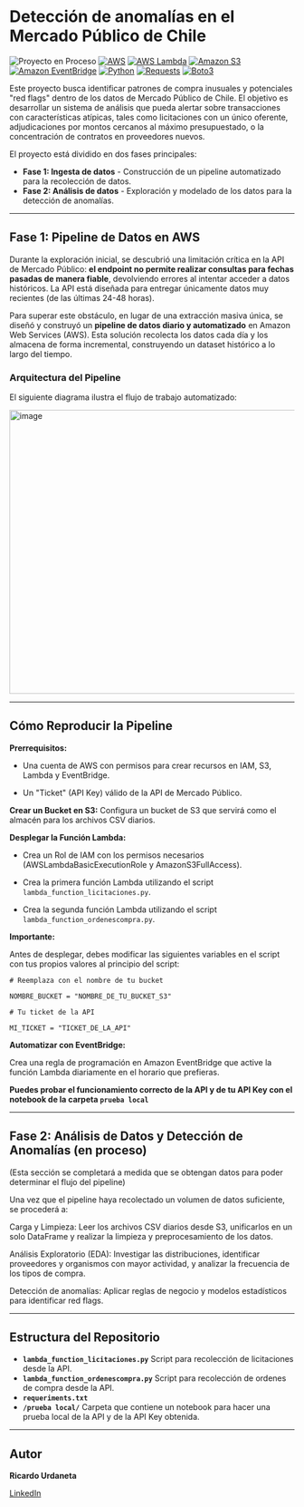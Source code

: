 # Detección de anomalías en el Mercado Público de Chile


<p align="left"> 
  <img src="https://img.shields.io/badge/Proyecto_en_Proceso-%F0%9F%94%8B-F1C40F?style=flat-square&logo=progress&logoColor=white" alt="Proyecto en Proceso"/>
  <a href="https://aws.amazon.com" target="blank">
    <img src="https://img.shields.io/badge/AWS-Cloud-232F3E?style=flat-square&logo=amazonaws&logoColor=white" alt="AWS"/></a>
  <a href="https://aws.amazon.com/lambda/" target="blank">
    <img src="https://img.shields.io/badge/AWS-Lambda-FF9900?style=flat-square&logo=aws-lambda&logoColor=white" alt="AWS Lambda"/></a>
  <a href="https://aws.amazon.com/s3/" target="blank">
    <img src="https://img.shields.io/badge/AWS-S3-569A31?style=flat-square&logo=amazons3&logoColor=white" alt="Amazon S3"/></a>
  <a href="https://aws.amazon.com/eventbridge/" target="blank">
    <img src="https://img.shields.io/badge/AWS-EventBridge-EF3422?style=flat-square&logo=amazonaws&logoColor=white" alt="Amazon EventBridge"/></a>
  <a href="https://www.python.org" target="blank">
    <img src="https://img.shields.io/badge/Python-3.9-3776AB?style=flat-square&logo=python&logoColor=white" alt="Python"/></a>
  <a href="https://requests.readthedocs.io/" target="blank">
    <img src="https://img.shields.io/badge/Requests-HTTP-E44D40?style=flat-square&logo=python&logoColor=white" alt="Requests"/></a>
  <a href="https://boto3.amazonaws.com/v1/documentation/api/latest/index.html" target="blank">
    <img src="https://img.shields.io/badge/Boto3-Client-007AFF?style=flat-square&logo=amazonaws&logoColor=white" alt="Boto3"/></a>
</p>


Este proyecto busca identificar patrones de compra inusuales y potenciales "red flags" dentro de los datos de Mercado Público de Chile. El objetivo es desarrollar un sistema de análisis que pueda alertar sobre transacciones con características atípicas, tales como licitaciones con un único oferente, adjudicaciones por montos cercanos al máximo presupuestado, o la concentración de contratos en proveedores nuevos.

El proyecto está dividido en dos fases principales:

* **Fase 1: Ingesta de datos** - Construcción de un pipeline automatizado para la recolección de datos.
* **Fase 2: Análisis de datos** - Exploración y modelado de los datos para la detección de anomalías.

---
## Fase 1: Pipeline de Datos en AWS

Durante la exploración inicial, se descubrió una limitación crítica en la API de Mercado Público: **el endpoint no permite realizar consultas para fechas pasadas de manera fiable**, devolviendo errores al intentar acceder a datos históricos. La API está diseñada para entregar únicamente datos muy recientes (de las últimas 24-48 horas).

Para superar este obstáculo, en lugar de una extracción masiva única, se diseñó y construyó un **pipeline de datos diario y automatizado** en Amazon Web Services (AWS). Esta solución recolecta los datos cada día y los almacena de forma incremental, construyendo un dataset histórico a lo largo del tiempo.

### Arquitectura del Pipeline

El siguiente diagrama ilustra el flujo de trabajo automatizado:

<img width="830" height="501" alt="image" src="https://github.com/user-attachments/assets/ad28845d-2909-4ef9-b959-849e2ae47374" />



---
## Cómo Reproducir la Pipeline

**Prerrequisitos:**

* Una cuenta de AWS con permisos para crear recursos en IAM, S3, Lambda y EventBridge.

* Un "Ticket" (API Key) válido de la API de Mercado Público.

**Crear un Bucket en S3:** Configura un bucket de S3 que servirá como el almacén para los archivos CSV diarios.

**Desplegar la Función Lambda:**

* Crea un Rol de IAM con los permisos necesarios (AWSLambdaBasicExecutionRole y AmazonS3FullAccess).

* Crea la primera función Lambda utilizando el script `lambda_function_licitaciones.py`.
* Crea la segunda función Lambda utilizando el script `lambda_function_ordenescompra.py`.

**Importante:**

Antes de desplegar, debes modificar las siguientes variables en el script con tus propios valores al principio del script:

`# Reemplaza con el nombre de tu bucket`

`NOMBRE_BUCKET = "NOMBRE_DE_TU_BUCKET_S3"`

`# Tu ticket de la API`

`MI_TICKET = "TICKET_DE_LA_API"`

**Automatizar con EventBridge:** 

Crea una regla de programación en Amazon EventBridge que active la función Lambda diariamente en el horario que prefieras.

**Puedes probar el funcionamiento correcto de la API y de tu API Key con el notebook de la carpeta `prueba local`**

---

## Fase 2: Análisis de Datos y Detección de Anomalías (en proceso)
(Esta sección se completará a medida que se obtengan datos para poder determinar el flujo del pipeline)

Una vez que el pipeline haya recolectado un volumen de datos suficiente, se procederá a:

Carga y Limpieza: Leer los archivos CSV diarios desde S3, unificarlos en un solo DataFrame y realizar la limpieza y preprocesamiento de los datos.

Análisis Exploratorio (EDA): Investigar las distribuciones, identificar proveedores y organismos con mayor actividad, y analizar la frecuencia de los tipos de compra.

Detección de anomalías: Aplicar reglas de negocio y modelos estadísticos para identificar red flags.

---

## Estructura del Repositorio

* **`lambda_function_licitaciones.py`** Script para recolección de licitaciones desde la API.
* **`lambda_function_ordenescompra.py`** Script para recolección de ordenes de compra desde la API.
* **`requeriments.txt`**
* **`/prueba local/`** Carpeta que contiene un notebook para hacer una prueba local de la API y de la API Key obtenida.

---
## Autor

**Ricardo Urdaneta**

[LinkedIn](https://www.linkedin.com/in/ricardourdanetacastro)
